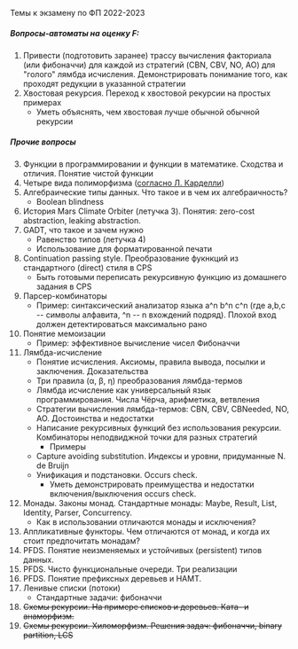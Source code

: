 Темы к экзамену по ФП 2022-2023


##### Вопросы-автоматы на оценку F:

1. Привести (подготовить заранее) трассу вычисления факториала (или фибоначчи) для каждой из стратегий (CBN, CBV, NO, AO) для "голого" лямбда исчисления. Демонстрировать понимание того, как проходят редукции в указанной стратегии
1. Хвостовая рекурсия. Переход к хвостовой рекурсии на простых примерах
   * Уметь объяснять, чем хвостовая лучше обычной обычной рекурсии

##### Прочие вопросы

3. Функции в программировании и функции в математике. Сходства и отличия. Понятие чистой функции
3. Четыре вида полиморфизма ([согласно Л. Карделли](https://www.classes.cs.uchicago.edu/archive/2012/spring/22300-1/papers/Cardelli-Wegner.pdf))
5. Алгебраические типы данных. Что такое и в чем их алгебраичность?
   * Boolean blindness
6. История Mars Climate Orbiter (летучка 3). Понятия: zero-cost abstraction, leaking abstraction.
7. GADT, что такое и зачем нужно
   * Равенство  типов (летучка 4)
   * Использование для форматированной печати
8. Continuation passing style. Преобразование фукнкций из стандартного (direct) стиля в CPS
   * Быть готовыми переписать рекурсивную функцию из домашнего задания в CPS
9. Парсер-комбинаторы
   * Пример: синтаксический анализатор языка a^n b^n c^n (где а,b,c -- символы алфавита, ^n -- n вхождений подряд).
     Плохой вход должен детектироваться максимально рано
3. Понятие мемоизации
   * Пример: эффективное вычисление чисел Фибоначчи
3. Лямбда-исчисление
   * Понятие исчисления. Аксиомы, правила вывода, посылки и заключения. Доказательства
   * Три правила (α, β, η) преобразования лямбда-термов
   * Лямбда исчисление как универсальный язык программирования. Числа Чёрча, арифметика, ветвления
   * Стратегии вычисления лямбда-термов: CBN, CBV, CBNeeded, NO, AO. Достоинства и недостатки
   * Написание рекурсивных функций без использования рекурсии. Комбинаторы неподвиджной точки для разных стратегий 
     * Примеры
   * Capture avoiding substitution. Индексы и уровни, придуманные N. de Bruijn
   * Унификация и подстановки. Occurs check. 
     * Уметь демонстрировать преимущества и недостатки включения/выключения occurs check.
3. Монады. Законы монад. Стандартные монады: Maybe, Result, List, Identity, Parser, Concurrency.
   * Как в использовании отличаются монады и исключения? 
5. Аппликативные функторы. Чем отличаются от монад, и когда их стоит предпочитать монадам?
6. PFDS. Понятие неизменяемых и устойчивых (persistent) типов данных.
7. PFDS. Чисто функциональные очереди. Три реализации
8. PFDS. Понятие префиксных деревьев и HAMT.
9. Ленивые списки (потоки)
   * Стандартные задачи: фибоначчи
10. ~~Схемы рекурсии. На примере списков и деревьев. Ката- и анаморфизм.~~
11. ~~Схемы рекурсии. Хиломорфизм. Решения задач: фибоначчи, binary partition, LCS~~



